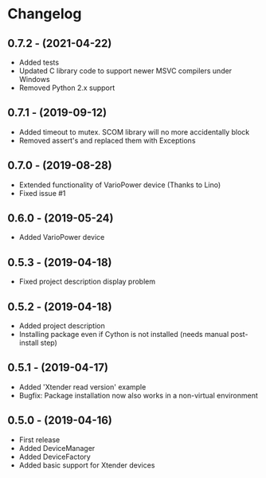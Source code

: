 # Changelog

## 0.7.2 - (2021-04-22)
- Added tests
- Updated C library code to support newer MSVC compilers under Windows
- Removed Python 2.x support

## 0.7.1 - (2019-09-12)
- Added timeout to mutex. SCOM library will no more accidentally block
- Removed assert's and replaced them with Exceptions

## 0.7.0 - (2019-08-28)
- Extended functionality of VarioPower device (Thanks to Lino)
- Fixed issue #1

## 0.6.0 - (2019-05-24)
- Added VarioPower device

## 0.5.3 - (2019-04-18)
- Fixed project description display problem

## 0.5.2 - (2019-04-18)
- Added project description
- Installing package even if Cython is not installed (needs manual post-install step)

## 0.5.1 - (2019-04-17)
- Added 'Xtender read version' example
- Bugfix: Package installation now also works in a non-virtual environment

## 0.5.0 - (2019-04-16)
- First release
- Added DeviceManager
- Added DeviceFactory
- Added basic support for Xtender devices
